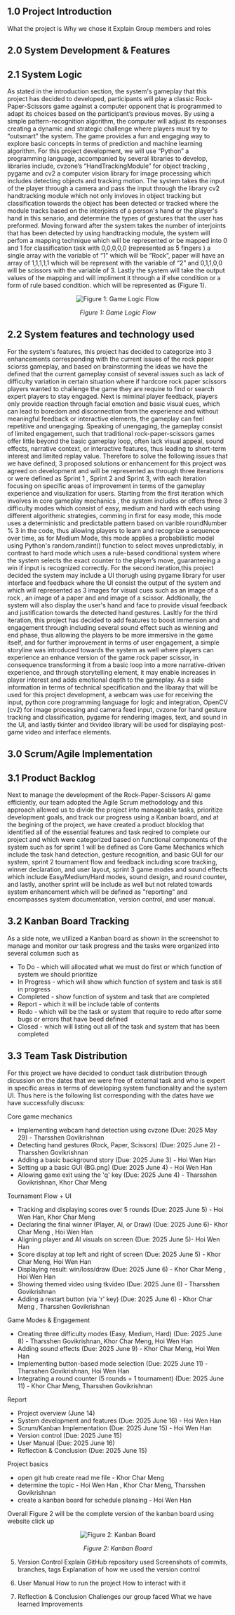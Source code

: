 ## 1.0 Project Introduction
What the project is
Why we chose it
Explain Group members and roles

## 2.0 System Development & Features

## 2.1 System Logic
As stated in the introduction section, the system's gameplay that this project has decided to developed, participants will play a classic Rock-Paper-Scissors game  against a computer opponent that is programmed to adapt its choices based on the participant’s previous moves. By using a simple pattern-recognition algorithm, the computer will adjust its  responses creating a dynamic and strategic challenge where players must try to “outsmart” the system. The game provides a fun and engaging way to explore basic concepts in terms of  prediction and machine learning algorithm. For this project development, we will use “Python” a programming language, accompanied by several libraries to develop, libraries include, cvzone’s  “HandTrackingModule” for object tracking , pygame and cv2 a computer vision library for image processing which includes detecting objects and tracking motion. The system takes the input of the player through a camera and pass the input through the library cv2 handtracking module which not only invloves in object tracking but classification towards the object has been detected or tracked where the module tracks based on the interjoints of a person's hand or the player's hand in this senario, and determine the types of gestures that the user has preformed. Moving forward after the system takes the number of interjoints that has been detected by using handtracking module, the system will perfom a mapping technique which will be represented or be mapped into 0 and 1 for classification task  with 0,0,0,0,0 (represented as 5 fingers ) a single array with the variable of “1”  which will be  “Rock”, paper will have an array of 1,1,1,1,1 which will be represent with the variable of  “2”  and 0,1,1,0,0 will be scissors with the variable of 3. Lastly  the system will take  the output values of the mapping and will impliment it through a if else condition or a form of rule based condition. which will be represented as (Figure 1).

<div align="center">
  <img src="figures/figure_1.png" alt="Figure 1: Game Logic Flow"/>
  <p><em>Figure 1: Game Logic Flow</em></p>
</div>

## 2.2 System features and technology used

For the system's features, this project has decided to categorize into 3 enhancements corresponding with the current issues of the rock paper sciorss gameplay, and based on brainstorming the ideas we have the defined that the current gameplay consist of several issues such as lack of difficulty variation in certain situation where if hardcore rock paper scissors players wanted to challenge the game they are require to find or search expert players to stay engaged. Next is miminal player feedback, players only provide reaction through facial emotion and basic visual cues, which can lead to boredom and disconnection from the experience and without meaningful feedback or interactive elements, the gameplay can feel repetitive and unengaging. Speaking of unengaging, the gameplay consist of limited engagement, such that traditional rock-paper-scissors games offer little beyond the basic gameplay loop, often lack visual appeal, sound effects, narrative context, or interactive features, thus leading to short-term interest and limited replay value. Therefore to solve the following issues that we have defined, 3 proposed solutions or enhancement for this project was agreed on development and will be represented as through three iterations or were defined as Sprint 1 , Sprint 2 and Sprint 3, with each iteration focusing on specific areas of improvement in terms of the gameplay experience and visulization for users. Starting from the first iteration which involves in core gameplay mechanics , the system includes or offers three 3 difficulty modes which consist of easy, medium and hard with each using different algorithmic strategies, comming in first for easy mode, this mode uses a deterministic and predictable pattern based on varible roundNumber % 3  in the code, thus allowing players to learn and recognize a sequence over time, as for Medium Mode, this mode applies a probabilistic model using Python's random.randint() function to select moves unpredictably, in contrast to hard mode which uses a rule-based conditional system where the system selects the exact counter to the player’s move, guaranteeing a win if input is recognized correctly. For the second iteration,this project decided the system may include a UI thorugh using pygame library for user interface and feedback where the UI consist the output of the system and which will represented as  3 images for visual cues such as an image of a rock , an image of a paper and and image of a scissor. Addtionally, the system will also display the user's hand and face to provide visual feedback and justification towards the detected hand gestures. Lasltly for the third iteration, this project has decided to add features to boost immersion and engagement through including several sound effect such as winning and end phase, thus allowing the players to be more immersive in the game itself, and for further improvement in terms of user engagement, a simple storyline was introduced towards the system as well where players can experience an enhance version of the game rock paper scissor, in consequence transforming it from a basic loop into a more narrative-driven experience, and through storytelling element, it may enable increases in player interest and adds emotional depth to the gameplay. As a side information in terms of technical specification and the libaray that will be used for this project development, a webcam was use for receiving the input, python core programming language for logic and integration, OpenCV (cv2) for image processing and camera feed input, cvzone for hand gesture tracking and classification, pygame for rendering images, text, and sound in the UI, and lastly tkinter and tkvideo library will be used for displaying post-game video and interface elements.


## 3.0 Scrum/Agile Implementation

## 3.1 Product Backlog
Next to manage the development of the Rock-Paper-Scissors AI game efficiently, our team adopted the Agile Scrum methodology and this approach allowed us to divide the project into manageable tasks, prioritize development goals, and track our progress using a Kanban board, and at the begining of the project, we have created a product blocklog that identified all of the essential features and task reqired to complete our project and which were categorized based on functional components of the system such as for sprint 1 will be defined as Core Game Mechanics which include the task hand detection, gesture recognition, and basic GUI for our system, sprint 2 tournament flow and feedback including score tracking, winner declaration, and user layout, sprint 3  game modes and sound effects which include Easy/Medium/Hard modes, sound design, and round counter, and lastly, another sprint will be include as well but not related towards system enhancement which will be defined as "reporting" and encompasses system documentation, version control, and user manual. 

## 3.2 Kanban Board Tracking
As a side note, we utilized a Kanban board as shown in the screenshot to manage and monitor our task progress and the tasks were organized into several columsn such as

- To Do -  which will allocated what we must do first or which function of system we should prioritize
- In Progress - which will show which function of system and task is still in progress 
- Completed - show function of system and task that are completed 
- Report  -  which it will be include table of contents  
- Redo - which will be the task or system that require to redo after some bugs or errors that have beed defined
- Closed  - which will listing out all of the task and system that has been completed

## 3.3 Team Task Distribution
For this project we have decided to conduct task distribution through dicussion on the dates that we were free of external task and who is expert in specific areas in terms of developing system functionality and the system UI. Thus here is the following list corresponding with the dates have we have successfully discuss: 

Core game mechanics
- Implementing webcam hand detection using cvzone (Due: 2025 May 29) - Tharsshen Govikrishnan
-  Detecting hand gestures (Rock, Paper, Scissors) (Due: 2025 June 2) - Tharsshen Govikrishnan
-  Adding a basic background story (Due: 2025 June 3) - Hoi Wen Han
-  Setting up a basic GUI (BG.png) (Due: 2025 June 4) - Hoi Wen Han
-  Allowing game exit using the 'q' key (Due: 2025 June 4) - Tharsshen Govikrishnan, Khor Char Meng

Tournament Flow + UI
- Tracking and displaying scores over 5 rounds (Due: 2025 June 5) - Hoi Wen Han, Khor Char Meng
- Declaring the final winner (Player, AI, or Draw) (Due: 2025 June 6)- Khor Char Meng , Hoi Wen Han
- Aligning player and AI visuals on screen (Due: 2025 June 5)- Hoi Wen Han
- Score display at top left and right of screen (Due: 2025 June 5) - Khor Char Meng, Hoi Wen Han
- Displaying result: win/loss/draw (Due: 2025 June 6) - Khor Char Meng , Hoi Wen Han
- Showing themed video using tkvideo (Due: 2025 June 6) - Tharsshen Govikrishnan
- Adding a restart button (via 'r' key) (Due: 2025 June 6) - Khor Char Meng , Tharsshen Govikrishnan


Game Modes & Engagement
- Creating three difficulty modes (Easy, Medium, Hard) (Due: 2025 June 8) - Tharsshen Govikrishnan, Khor Char Meng, Hoi Wen Han
- Adding sound effects (Due: 2025 June 9) - Khor Char Meng, Hoi Wen Han
- Implementing button-based mode selection (Due: 2025 June 11) - Tharsshen Govikrishnan, Hoi Wen Han
- Integrating a round counter (5 rounds = 1 tournament) (Due: 2025 June 11) - Khor Char Meng,  Tharsshen Govikrishnan


Report
- Project overview (June 14) 
- System development and features (Due: 2025 June 16) - Hoi Wen Han
- Scrum/Kanban Implementation (Due: 2025 June 15) - Hoi Wen Han
- Version control (Due: 2025 June 15)
- User Manual (Due: 2025 June 16)
- Reflection & Conclusion (Due: 2025 June 15)

Project basics 
- open git hub create read me file - Khor Char Meng
- determine the topic  - Hoi Wen Han , Khor Char Meng,  Tharsshen Govikrishnan
- create a kanban board for schedule planaing - Hoi Wen Han

Overall Figure 2 will be the complete version of the kanban board using website click up

<div align="center">
  <img src="figures/figure_2.png" alt="Figure 2: Kanban Board"/>
  <p><em>Figure 2: Kanban Board</em></p>
</div>


5. Version Control
Explain GitHub repository used
Screenshots of commits, branches, tags
Explanation of how we used the version control

6. User Manual
How to run the project
How to interact with it

7. Reflection & Conclusion
Challenges our  group faced 
What we have learned
Improvements

